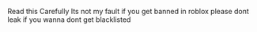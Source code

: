 Read this Carefully
Its not my fault if you get banned in roblox
please dont leak if you wanna dont get blacklisted
